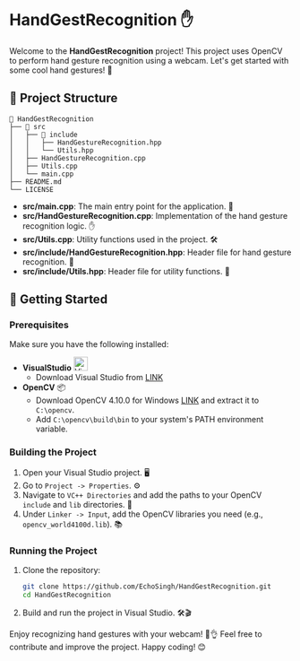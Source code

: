 # HandGestRecognition ✋

Welcome to the **HandGestRecognition** project! This project uses OpenCV to perform hand gesture recognition using a webcam. Let's get started with some cool hand gestures! 🤘

## 📁 Project Structure
```plaintext
📂 HandGestRecognition
├── 📂 src
│   ├── 📂 include
│   │   ├── HandGestureRecognition.hpp
│   │   └── Utils.hpp
│   ├── HandGestureRecognition.cpp
│   ├── Utils.cpp
│   └── main.cpp
├── README.md
└── LICENSE
```
- **src/main.cpp**: The main entry point for the application. 🚀
- **src/HandGestureRecognition.cpp**: Implementation of the hand gesture recognition logic. ✋
- **src/Utils.cpp**: Utility functions used in the project. 🛠️
- **src/include/HandGestureRecognition.hpp**: Header file for hand gesture recognition. 📄
- **src/include/Utils.hpp**: Header file for utility functions. 📄

## 🚀 Getting Started

### Prerequisites

Make sure you have the following installed:
- **VisualStudio** <img src="https://visualstudio.microsoft.com/wp-content/uploads/2021/10/Product-Icon.svg" alt="Visual Studio" width="25" height="25">
  - Download Visual Studio from [LINK](https://visualstudio.microsoft.com/thank-you-downloading-visual-studio/?sku=Community&channel=Release&version=VS2022&source=VSLandingPage&cid=2030&passive=false)
- **OpenCV** 📦
  - Download OpenCV 4.10.0 for Windows [LINK](https://opencv.org/releases/) and extract it to `C:\opencv`.
  - Add `C:\opencv\build\bin` to your system's PATH environment variable.

### Building the Project

1. Open your Visual Studio project. 🖥️
2. Go to `Project -> Properties`. ⚙️
3. Navigate to `VC++ Directories` and add the paths to your OpenCV `include` and `lib` directories. 📂
4. Under `Linker -> Input`, add the OpenCV libraries you need (e.g., `opencv_world4100d.lib`). 📚

### Running the Project

1. Clone the repository:
   ```bash
   git clone https://github.com/EchoSingh/HandGestRecognition.git
   cd HandGestRecognition
    ```
2. Build and run the project in Visual Studio. 🛠️🎬

Enjoy recognizing hand gestures with your webcam! 📸👌
Feel free to contribute and improve the project. Happy coding! 😊
